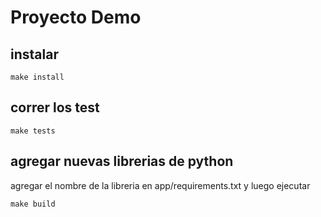 # Proyecto Demo

## instalar
```
make install
```

## correr los test
```
make tests
```

 
## agregar nuevas librerias de python
agregar el nombre de la libreria en app/requirements.txt y luego ejecutar 
```
make build
```



